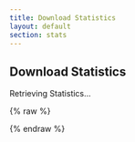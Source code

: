 ```yaml
---
title: Download Statistics
layout: default
section: stats
---
```


## Download Statistics

<div id="download-stats">Retrieving Statistics...</div>

<script src="https://cdnjs.cloudflare.com/ajax/libs/handlebars.js/2.0.0/handlebars.min.js"></script>

{% raw %}
<script id="render-download-stats-template" type="text/x-handlebars-template">
    {{#each this}}
        <div class="release">
            <h3>{{ name }}</h3>
            <p>Creation Date: {{ created_at }}</p>
            <table>
                <tr>
                    <th class="name">File</th>
                    <th class="value">Downloads</th>
                </tr>
                {{#each assets}}
                    <tr>
                        <td class="name">{{ name }}</td>
                        <td class="value">{{ download_count }}</td>
                    </tr>
                {{/each}}
            </table>
        </div>
    {{/each}}
</script>
{% endraw %}

<script type="text/javascript">
    $(document).ready(function () {
        var renderDownloadStatsSrc = $("#render-download-stats-template").html();
        var renderDownloadStats = Handlebars.compile(renderDownloadStatsSrc);

        $.getJSON("https://api.github.com/repos/appleseedhq/appleseed/releases", function (releases) {
            var orderedReleases = releases.sort(function (lhs, rhs) {
                var lhsDate = Date.parse(lhs.created_at);
                var rhsDate = Date.parse(rhs.created_at);
                return lhsDate < rhsDate ? 1 :
                       lhsDate > rhsDate ? -1 : 0;
            });
            var html = renderDownloadStats(orderedReleases);
            $("#download-stats").html(html);
        });
    });
</script>
